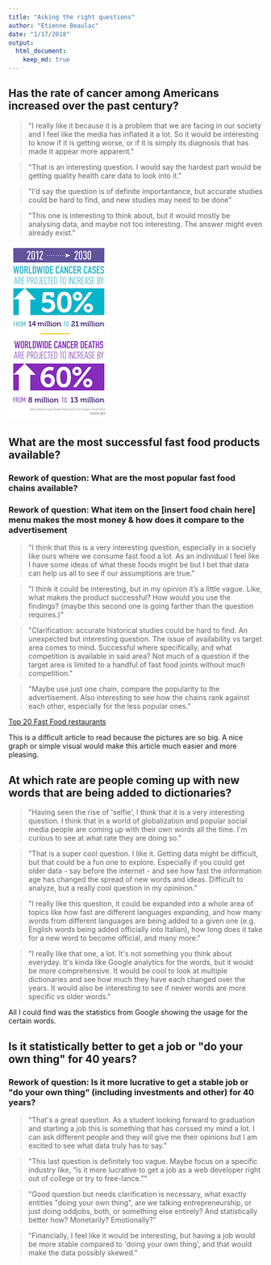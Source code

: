 ```yaml
---
title: "Asking the right questions"
author: "Etienne Beaulac"
date: "1/17/2018"
output:  
  html_document:  
    keep_md: true  
---
```


## Has the rate of cancer among Americans increased over the past century?
> "I really like it because it is a problem that we are facing in our society and I feel like the media has inflated it a lot. So it would be interesting to know if it is getting worse, or if it is simply its diagnosis that has made it appear more apparent."

> "That is an interesting question. I would say the hardest part would be getting quality health care data to look into it."

> "I'd say the question is of definite importantance, but accurate studies could be hard to find, and new studies may need to be done"

> "This one is interesting to think about, but it would mostly be analysing data, and maybe not too interesting. The answer might even already exist."

![[Cancer Statistics](https://www.cancer.gov/about-cancer/understanding/statistics)](global-cancer-cases-factoid.__v100466354.jpg)

## What are the most successful fast food products available?
### Rework of question: What are the most popular fast food chains available?
### Rework of question: What item on the [insert food chain here] menu makes the most money & how does it compare to the advertisement
> "I think that this is a very interesting question, especially in a society like ours where we consume fast food a lot. As an individual I feel like I have some ideas of what these foods might be but I bet that data can help us all to see if our assumptions are true."

> "I think it could be interesting, but in my opinion it’s a little vague.
Like, what makes the product successful? How would you use the findings? (maybe this second one is going farther than the question requires.)"

> "Clarification: accurate historical studies could be hard to find. An unexpected but interesting question. The issue of availability vs target area comes to mind. Successful where specifically, and what competition is available in said area? Not much of a question if the target area is limited to a handful of fast food joints without much competition."

> "Maybe use just one chain, compare the popularity to the advertisement. Also interesting to see how the chains rank against each other, especially for the less popular ones."

[Top 20 Fast Food restaurants](http://www.businessinsider.com/the-20-most-successful-fast-food-chains-in-america-2015-8/#20-papa-johns-1)

This is a difficult article to read because the pictures are so big. A nice graph or simple visual would make this article much easier and more pleasing.

## At which rate are people coming up with new words that are being added to dictionaries?
> "Having seen the rise of 'selfie', I think that it is a very interesting question. I think that in a world of globalization and popular social media people are coming up with their own words all the time. I'm curious to see at what rate they are doing so."

> "That is a super cool question. I like it. Getting data might be difficult, but that could be a fun one to explore. Especially if you could get older data - say before the internet - and see how fast the information age has changed the spread of new words and ideas. Difficult to analyze, but a really cool question in my opininon."

> "I really like this question, it could be expanded into a whole area of topics like how fast are different languages expanding, and how many words from different languages are being added to a given one (e.g. English words being added officially into Italian), how long does it take for a new word to become official, and many more."

> "I really like that one, a lot. It's not something you think about everyday. It's kinda like Google analytics for the words, but it would be more comprehensive. It would be cool to look at multiple dictionaries and see how much they have each changed over the years. It would also be interesting to see if newer words are more specific vs older words."

All I could find was the statistics from Google showing the usage for the certain words.

## Is it statistically better to get a job or "do your own thing" for 40 years?
### Rework of question: Is it more lucrative to get a stable job or "do your own thing" (including investments and other) for 40 years?
> "That's a great question. As a student looking forward to graduation and starting a job this is something that has corssed my mind a lot. I can ask different people and they will give me their opinions but I am excited to see what data truly has to say."

> "This last question is definitely too vague. Maybe focus on a specific industry like, “is it more lucrative to get a job as a web developer right out of college or try to free-lance.”"

> "Good question but needs clarification is necessary, what exactly entitles "doing your own thing", are we talking entrepreneurship, or just doing oddjobs, both, or something else entirely? And statistically better how? Monetarily? Emotionally?"

> "Financially, I feel like it would be interesting, but having a job would be more stable compared to 'doing your own thing', and that would make the data possibly skewed."
